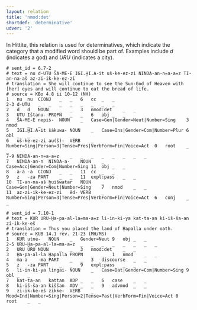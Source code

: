 ```yaml
---
layout: relation
title: 'nmod:det'
shortdef: 'determinative'
udver: '2'
---
```


In Hittite, this relation is used for determinatives, which indicate the category that a modified word should be part of. Examples include *d* (indicates a god) and *URU* (indicates a city).
~~~ conllu
# sent_id = 6.7-2
# text = nu d-UTU ŠA-ME-E IGI.ḪI.A-it uš-ke-ez-zi NINDA-an-n=a-a=z TI-an-na-aš az-zi-ik-ke-ez-zi
# translation = She will continue to see the Sun-God of Heaven with [her] eyes and will continue to eat the bread of life.
# source = KBo 4.8 ii 10-12 (NH)
1	nu	nu	CCONJ	_	_	6	cc	_	_
2-3	d-UTU	_	_	_	_	_	_	_	_
2	d	d	NOUN	_	_	3	nmod:det	_	_
3	UTU	Ištanu-	PROPN	_	_	6	obj	_	_
4	ŠA-ME-E	nepiš-	NOUN	_	Case=Gen|Gender=Neut|Number=Sing	3	nmod	_	_
5	IGI.ḪI.A-it	šākuwa-	NOUN	_	Case=Ins|Gender=Com|Number=Plur	6	obl	_	_
6	uš-ke-ez-zi	au(š)-	VERB	_	Number=Sing|Person=3|Tense=Pres|VerbForm=Fin|Voice=Act	0	root	_	_
7-9	NINDA-an-n=a-a=z	_	_	_	_	_	_	_	_
7	NINDA-an-n	NINDA-a-	NOUN	_	Case=Acc|Gender=Com|Number=Sing	11	obj	_	_
8	a-a	-a	CCONJ	_	_	11	cc	_	_
9	z	-za	PART	_	_	11	expl:pass	_	_
10	TI-an-na-aš	ḫuišwatar	NOUN	_	Case=Gen|Gender=Neut|Number=Sing	7	nmod	_	_
11	az-zi-ik-ke-ez-zi	ēd-	VERB	_	Number=Sing|Person=3|Tense=Pres|VerbForm=Fin|Voice=Act	6	conj	_	_
~~~
~~~ conllu
# sent_id = 7.10-1
# text = KUR URU-Ḫa-pa-al-la=ma-a=z li-in-ki-ya kat-ta-an ki-iš-ša-an zi-ik-ke-eš
# translation = Thus you placed the land of Ḫapalla under oath.
# source = KUB 14.1 rev. 21-23 (MH/MS)
1	KUR	utnē-	NOUN	_	Gender=Neut	9	obj	_	_
2-5	URU-Ḫa-pa-al-la=ma-a=z	_	_	_	_	_	_	_	_
2	URU	URU	NOUN	_	_	3	nmod:det	_	_
3	Ḫa-pa-al-la	Ḫapalla	PROPN	_	_	1	nmod	_	_
4	ma-a	-ma	PART	_	_	3	discourse	_	_
5	z	-za	PART	_	_	9	expl:pass	_	_
6	li-in-ki-ya	lingai-	NOUN	_	Case=Dat|Gender=Com|Number=Sing	9	obl	_	_
7	kat-ta-an	kattan	ADP	_	_	6	case	_	_
8	ki-iš-ša-an	kiššan	ADV	_	_	9	advmod	_	_
9	zi-ik-ke-eš	zikke-	VERB	_	Mood=Ind|Number=Sing|Person=2|Tense=Past|VerbForm=Fin|Voice=Act	0	root	_	_
~~~
<!-- Interlanguage links updated Po 6. listopadu 2023, 21:43:04 CET -->
